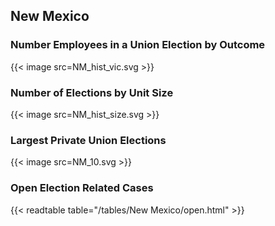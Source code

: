 ##  New Mexico

### Number Employees in a Union Election by Outcome
{{< image src=NM_hist_vic.svg >}}

### Number of Elections by Unit Size
{{< image src=NM_hist_size.svg >}}

### Largest Private Union Elections
{{< image src=NM_10.svg >}}

### Open Election Related Cases
{{< readtable table="/tables/New Mexico/open.html" >}}

